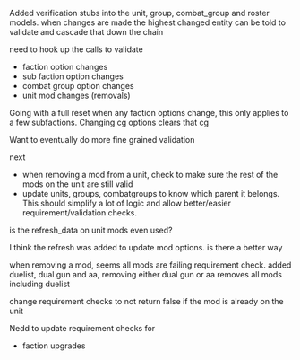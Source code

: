 Added verification stubs into the unit, group, combat_group and roster models.
when changes are made the highest changed entity can be told to validate and cascade that down the chain

need to hook up the calls to validate 
* faction option changes
* sub faction option changes
* combat group option changes
* unit mod changes (removals)

Going with a full reset when any faction options change, this only applies to a few subfactions.
Changing cg options clears that cg

Want to eventually do more fine grained validation

next
* when removing a mod from a unit, check to make sure the rest of the mods on the unit are still valid
* update units, groups, combatgroups to know which parent it belongs.  This should simplify a lot of logic and allow better/easier requirement/validation checks.

is the refresh_data on unit mods even used?

I think the refresh was added to update mod options.  is there a  better way

when removing a mod, seems all mods are failing requirement check.
added duelist, dual gun and aa, removing either dual gun or aa removes all mods including duelist

change requirement checks to not return false if the mod is already on the unit

Nedd to update requirement checks for
* faction upgrades